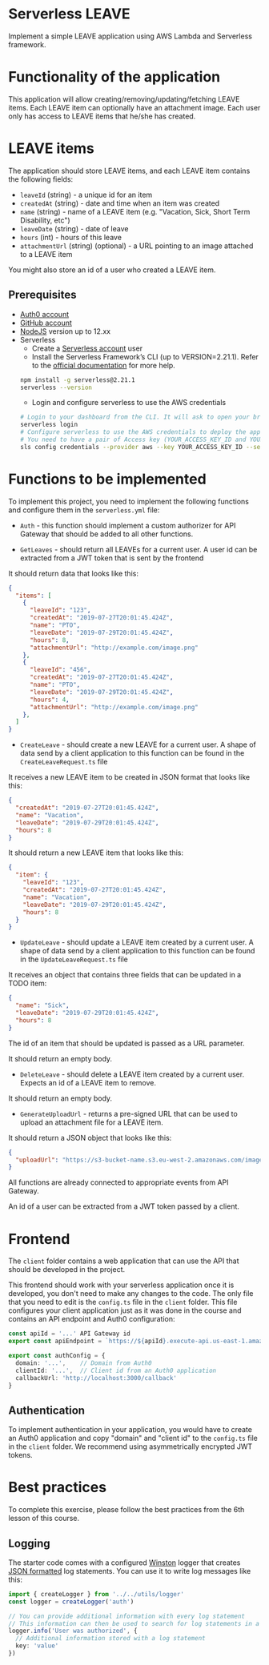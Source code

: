 # Serverless LEAVE

Implement a simple LEAVE application using AWS Lambda and Serverless framework. 
# Functionality of the application

This application will allow creating/removing/updating/fetching LEAVE items. Each LEAVE item can optionally have an attachment image. Each user only has access to LEAVE items that he/she has created.

# LEAVE items

The application should store LEAVE items, and each LEAVE item contains the following fields:

* `leaveId` (string) - a unique id for an item
* `createdAt` (string) - date and time when an item was created
* `name` (string) - name of a LEAVE item (e.g. "Vacation, Sick, Short Term Disability, etc")
* `leaveDate` (string) - date of leave
* `hours` (int) - hours of this leave
* `attachmentUrl` (string) (optional) - a URL pointing to an image attached to a LEAVE item

You might also store an id of a user who created a LEAVE item.

## Prerequisites

* <a href="https://manage.auth0.com/" target="_blank">Auth0 account</a>
* <a href="https://github.com" target="_blank">GitHub account</a>
* <a href="https://nodejs.org/en/download/package-manager/" target="_blank">NodeJS</a> version up to 12.xx 
* Serverless 
   * Create a <a href="https://dashboard.serverless.com/" target="_blank">Serverless account</a> user
   * Install the Serverless Framework’s CLI  (up to VERSION=2.21.1). Refer to the <a href="https://www.serverless.com/framework/docs/getting-started/" target="_blank">official documentation</a> for more help.
   ```bash
   npm install -g serverless@2.21.1
   serverless --version
   ```
   * Login and configure serverless to use the AWS credentials 
   ```bash
   # Login to your dashboard from the CLI. It will ask to open your browser and finish the process.
   serverless login
   # Configure serverless to use the AWS credentials to deploy the application
   # You need to have a pair of Access key (YOUR_ACCESS_KEY_ID and YOUR_SECRET_KEY) of an IAM user with Admin access permissions
   sls config credentials --provider aws --key YOUR_ACCESS_KEY_ID --secret YOUR_SECRET_KEY --profile serverless
   ```
   
# Functions to be implemented

To implement this project, you need to implement the following functions and configure them in the `serverless.yml` file:

* `Auth` - this function should implement a custom authorizer for API Gateway that should be added to all other functions.

* `GetLeaves` - should return all LEAVEs for a current user. A user id can be extracted from a JWT token that is sent by the frontend

It should return data that looks like this:

```json
{
  "items": [
    {
      "leaveId": "123",
      "createdAt": "2019-07-27T20:01:45.424Z",
      "name": "PTO",
      "leaveDate": "2019-07-29T20:01:45.424Z",
      "hours": 8,
      "attachmentUrl": "http://example.com/image.png"
    },
    {
      "leaveId": "456",
      "createdAt": "2019-07-27T20:01:45.424Z",
      "name": "PTO",
      "leaveDate": "2019-07-29T20:01:45.424Z",
      "hours": 4,
      "attachmentUrl": "http://example.com/image.png"
    },
  ]
}
```

* `CreateLeave` - should create a new LEAVE for a current user. A shape of data send by a client application to this function can be found in the `CreateLeaveRequest.ts` file

It receives a new LEAVE item to be created in JSON format that looks like this:

```json
{
  "createdAt": "2019-07-27T20:01:45.424Z",
  "name": "Vacation",
  "leaveDate": "2019-07-29T20:01:45.424Z",
  "hours": 8
}
```

It should return a new LEAVE item that looks like this:

```json
{
  "item": {
    "leaveId": "123",
    "createdAt": "2019-07-27T20:01:45.424Z",
    "name": "Vacation",
    "leaveDate": "2019-07-29T20:01:45.424Z",
    "hours": 8
  }
}
```

* `UpdateLeave` - should update a LEAVE item created by a current user. A shape of data send by a client application to this function can be found in the `UpdateLeaveRequest.ts` file

It receives an object that contains three fields that can be updated in a TODO item:

```json
{
  "name": "Sick",
  "leaveDate": "2019-07-29T20:01:45.424Z",
  "hours": 8
}
```

The id of an item that should be updated is passed as a URL parameter.

It should return an empty body.

* `DeleteLeave` - should delete a LEAVE item created by a current user. Expects an id of a LEAVE item to remove.

It should return an empty body.

* `GenerateUploadUrl` - returns a pre-signed URL that can be used to upload an attachment file for a LEAVE item.

It should return a JSON object that looks like this:

```json
{
  "uploadUrl": "https://s3-bucket-name.s3.eu-west-2.amazonaws.com/image.png"
}
```

All functions are already connected to appropriate events from API Gateway.

An id of a user can be extracted from a JWT token passed by a client.


# Frontend

The `client` folder contains a web application that can use the API that should be developed in the project.

This frontend should work with your serverless application once it is developed, you don't need to make any changes to the code. The only file that you need to edit is the `config.ts` file in the `client` folder. This file configures your client application just as it was done in the course and contains an API endpoint and Auth0 configuration:

```ts
const apiId = '...' API Gateway id
export const apiEndpoint = `https://${apiId}.execute-api.us-east-1.amazonaws.com/dev`

export const authConfig = {
  domain: '...',    // Domain from Auth0
  clientId: '...',  // Client id from an Auth0 application
  callbackUrl: 'http://localhost:3000/callback'
}
```

## Authentication

To implement authentication in your application, you would have to create an Auth0 application and copy "domain" and "client id" to the `config.ts` file in the `client` folder. We recommend using asymmetrically encrypted JWT tokens.

# Best practices

To complete this exercise, please follow the best practices from the 6th lesson of this course.

## Logging

The starter code comes with a configured [Winston](https://github.com/winstonjs/winston) logger that creates [JSON formatted](https://stackify.com/what-is-structured-logging-and-why-developers-need-it/) log statements. You can use it to write log messages like this:

```ts
import { createLogger } from '../../utils/logger'
const logger = createLogger('auth')

// You can provide additional information with every log statement
// This information can then be used to search for log statements in a log storage system
logger.info('User was authorized', {
  // Additional information stored with a log statement
  key: 'value'
})
```

